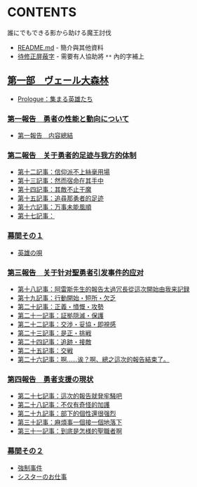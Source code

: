 # CONTENTS

誰にでもできる影から助ける魔王討伐


- [README.md](README.md) - 簡介與其他資料
- [待修正屏蔽字](%E5%BE%85%E4%BF%AE%E6%AD%A3%E5%B1%8F%E8%94%BD%E5%AD%97.md) - 需要有人協助將 `**` 內的字補上


## [第一部　ヴェール大森林](00000_%E7%AC%AC%E4%B8%80%E9%83%A8%E3%80%80%E3%83%B4%E3%82%A7%E3%83%BC%E3%83%AB%E5%A4%A7%E6%A3%AE%E6%9E%97)

- [Prologue：集まる英雄たち](00000_%E7%AC%AC%E4%B8%80%E9%83%A8%E3%80%80%E3%83%B4%E3%82%A7%E3%83%BC%E3%83%AB%E5%A4%A7%E6%A3%AE%E6%9E%97/00000_Prologue%EF%BC%9A%E9%9B%86%E3%81%BE%E3%82%8B%E8%8B%B1%E9%9B%84%E3%81%9F%E3%81%A1.txt)

### [第一報告　勇者の性能と動向について](00000_%E7%AC%AC%E4%B8%80%E9%83%A8%E3%80%80%E3%83%B4%E3%82%A7%E3%83%BC%E3%83%AB%E5%A4%A7%E6%A3%AE%E6%9E%97/00010_%E7%AC%AC%E4%B8%80%E5%A0%B1%E5%91%8A%E3%80%80%E5%8B%87%E8%80%85%E3%81%AE%E6%80%A7%E8%83%BD%E3%81%A8%E5%8B%95%E5%90%91%E3%81%AB%E3%81%A4%E3%81%84%E3%81%A6)

- [第一報告　内容總結](00000_%E7%AC%AC%E4%B8%80%E9%83%A8%E3%80%80%E3%83%B4%E3%82%A7%E3%83%BC%E3%83%AB%E5%A4%A7%E6%A3%AE%E6%9E%97/00010_%E7%AC%AC%E4%B8%80%E5%A0%B1%E5%91%8A%E3%80%80%E5%8B%87%E8%80%85%E3%81%AE%E6%80%A7%E8%83%BD%E3%81%A8%E5%8B%95%E5%90%91%E3%81%AB%E3%81%A4%E3%81%84%E3%81%A6/%E7%AC%AC%E4%B8%80%E5%A0%B1%E5%91%8A%E3%80%80%E5%86%85%E5%AE%B9%E7%B8%BD%E7%B5%90.txt)

### [第二報告　关于勇者的足迹与我方的体制](00000_%E7%AC%AC%E4%B8%80%E9%83%A8%E3%80%80%E3%83%B4%E3%82%A7%E3%83%BC%E3%83%AB%E5%A4%A7%E6%A3%AE%E6%9E%97/00020_%E7%AC%AC%E4%BA%8C%E5%A0%B1%E5%91%8A%E3%80%80%E5%85%B3%E4%BA%8E%E5%8B%87%E8%80%85%E7%9A%84%E8%B6%B3%E8%BF%B9%E4%B8%8E%E6%88%91%E6%96%B9%E7%9A%84%E4%BD%93%E5%88%B6)

- [第十二記事：信仰派不上絲毫用場](00000_%E7%AC%AC%E4%B8%80%E9%83%A8%E3%80%80%E3%83%B4%E3%82%A7%E3%83%BC%E3%83%AB%E5%A4%A7%E6%A3%AE%E6%9E%97/00020_%E7%AC%AC%E4%BA%8C%E5%A0%B1%E5%91%8A%E3%80%80%E5%85%B3%E4%BA%8E%E5%8B%87%E8%80%85%E7%9A%84%E8%B6%B3%E8%BF%B9%E4%B8%8E%E6%88%91%E6%96%B9%E7%9A%84%E4%BD%93%E5%88%B6/00130_%E7%AC%AC%E5%8D%81%E4%BA%8C%E8%A8%98%E4%BA%8B%EF%BC%9A%E4%BF%A1%E4%BB%B0%E6%B4%BE%E4%B8%8D%E4%B8%8A%E7%B5%B2%E6%AF%AB%E7%94%A8%E5%A0%B4.txt)
- [第十三記事：然而宿命在其手中](00000_%E7%AC%AC%E4%B8%80%E9%83%A8%E3%80%80%E3%83%B4%E3%82%A7%E3%83%BC%E3%83%AB%E5%A4%A7%E6%A3%AE%E6%9E%97/00020_%E7%AC%AC%E4%BA%8C%E5%A0%B1%E5%91%8A%E3%80%80%E5%85%B3%E4%BA%8E%E5%8B%87%E8%80%85%E7%9A%84%E8%B6%B3%E8%BF%B9%E4%B8%8E%E6%88%91%E6%96%B9%E7%9A%84%E4%BD%93%E5%88%B6/00140_%E7%AC%AC%E5%8D%81%E4%B8%89%E8%A8%98%E4%BA%8B%EF%BC%9A%E7%84%B6%E8%80%8C%E5%AE%BF%E5%91%BD%E5%9C%A8%E5%85%B6%E6%89%8B%E4%B8%AD.txt)
- [第十四記事：其敵不止于魔](00000_%E7%AC%AC%E4%B8%80%E9%83%A8%E3%80%80%E3%83%B4%E3%82%A7%E3%83%BC%E3%83%AB%E5%A4%A7%E6%A3%AE%E6%9E%97/00020_%E7%AC%AC%E4%BA%8C%E5%A0%B1%E5%91%8A%E3%80%80%E5%85%B3%E4%BA%8E%E5%8B%87%E8%80%85%E7%9A%84%E8%B6%B3%E8%BF%B9%E4%B8%8E%E6%88%91%E6%96%B9%E7%9A%84%E4%BD%93%E5%88%B6/00150_%E7%AC%AC%E5%8D%81%E5%9B%9B%E8%A8%98%E4%BA%8B%EF%BC%9A%E5%85%B6%E6%95%B5%E4%B8%8D%E6%AD%A2%E4%BA%8E%E9%AD%94.txt)
- [第十五記事：追尋那勇者的足迹](00000_%E7%AC%AC%E4%B8%80%E9%83%A8%E3%80%80%E3%83%B4%E3%82%A7%E3%83%BC%E3%83%AB%E5%A4%A7%E6%A3%AE%E6%9E%97/00020_%E7%AC%AC%E4%BA%8C%E5%A0%B1%E5%91%8A%E3%80%80%E5%85%B3%E4%BA%8E%E5%8B%87%E8%80%85%E7%9A%84%E8%B6%B3%E8%BF%B9%E4%B8%8E%E6%88%91%E6%96%B9%E7%9A%84%E4%BD%93%E5%88%B6/00160_%E7%AC%AC%E5%8D%81%E4%BA%94%E8%A8%98%E4%BA%8B%EF%BC%9A%E8%BF%BD%E5%B0%8B%E9%82%A3%E5%8B%87%E8%80%85%E7%9A%84%E8%B6%B3%E8%BF%B9.txt)
- [第十六記事：万事未能風順](00000_%E7%AC%AC%E4%B8%80%E9%83%A8%E3%80%80%E3%83%B4%E3%82%A7%E3%83%BC%E3%83%AB%E5%A4%A7%E6%A3%AE%E6%9E%97/00020_%E7%AC%AC%E4%BA%8C%E5%A0%B1%E5%91%8A%E3%80%80%E5%85%B3%E4%BA%8E%E5%8B%87%E8%80%85%E7%9A%84%E8%B6%B3%E8%BF%B9%E4%B8%8E%E6%88%91%E6%96%B9%E7%9A%84%E4%BD%93%E5%88%B6/00170_%E7%AC%AC%E5%8D%81%E5%85%AD%E8%A8%98%E4%BA%8B%EF%BC%9A%E4%B8%87%E4%BA%8B%E6%9C%AA%E8%83%BD%E9%A2%A8%E9%A0%86.txt)
- [第十七記事：](00000_%E7%AC%AC%E4%B8%80%E9%83%A8%E3%80%80%E3%83%B4%E3%82%A7%E3%83%BC%E3%83%AB%E5%A4%A7%E6%A3%AE%E6%9E%97/00020_%E7%AC%AC%E4%BA%8C%E5%A0%B1%E5%91%8A%E3%80%80%E5%85%B3%E4%BA%8E%E5%8B%87%E8%80%85%E7%9A%84%E8%B6%B3%E8%BF%B9%E4%B8%8E%E6%88%91%E6%96%B9%E7%9A%84%E4%BD%93%E5%88%B6/00180_%E7%AC%AC%E5%8D%81%E4%B8%83%E8%A8%98%E4%BA%8B%EF%BC%9A.txt)

### [幕間その１](00000_%E7%AC%AC%E4%B8%80%E9%83%A8%E3%80%80%E3%83%B4%E3%82%A7%E3%83%BC%E3%83%AB%E5%A4%A7%E6%A3%AE%E6%9E%97/00030_%E5%B9%95%E9%96%93%E3%81%9D%E3%81%AE%EF%BC%91)

- [英雄の唄](00000_%E7%AC%AC%E4%B8%80%E9%83%A8%E3%80%80%E3%83%B4%E3%82%A7%E3%83%BC%E3%83%AB%E5%A4%A7%E6%A3%AE%E6%9E%97/00030_%E5%B9%95%E9%96%93%E3%81%9D%E3%81%AE%EF%BC%91/00000_%E8%8B%B1%E9%9B%84%E3%81%AE%E5%94%84.txt)

### [第三報告　关于针对聖勇者引发事件的应对](00000_%E7%AC%AC%E4%B8%80%E9%83%A8%E3%80%80%E3%83%B4%E3%82%A7%E3%83%BC%E3%83%AB%E5%A4%A7%E6%A3%AE%E6%9E%97/00040_%E7%AC%AC%E4%B8%89%E5%A0%B1%E5%91%8A%E3%80%80%E5%85%B3%E4%BA%8E%E9%92%88%E5%AF%B9%E8%81%96%E5%8B%87%E8%80%85%E5%BC%95%E5%8F%91%E4%BA%8B%E4%BB%B6%E7%9A%84%E5%BA%94%E5%AF%B9)

- [第十八記事：阿雷斯先生的報告太過冗長從這次開始由我来記録](00000_%E7%AC%AC%E4%B8%80%E9%83%A8%E3%80%80%E3%83%B4%E3%82%A7%E3%83%BC%E3%83%AB%E5%A4%A7%E6%A3%AE%E6%9E%97/00040_%E7%AC%AC%E4%B8%89%E5%A0%B1%E5%91%8A%E3%80%80%E5%85%B3%E4%BA%8E%E9%92%88%E5%AF%B9%E8%81%96%E5%8B%87%E8%80%85%E5%BC%95%E5%8F%91%E4%BA%8B%E4%BB%B6%E7%9A%84%E5%BA%94%E5%AF%B9/00200_%E7%AC%AC%E5%8D%81%E5%85%AB%E8%A8%98%E4%BA%8B%EF%BC%9A%E9%98%BF%E9%9B%B7%E6%96%AF%E5%85%88%E7%94%9F%E7%9A%84%E5%A0%B1%E5%91%8A%E5%A4%AA%E9%81%8E%E5%86%97%E9%95%B7%E5%BE%9E%E9%80%99%E6%AC%A1%E9%96%8B%E5%A7%8B%E7%94%B1%E6%88%91%E6%9D%A5%E8%A8%98%E9%8C%B2.txt)
- [第十九記事：行動開始・短所・欠乏](00000_%E7%AC%AC%E4%B8%80%E9%83%A8%E3%80%80%E3%83%B4%E3%82%A7%E3%83%BC%E3%83%AB%E5%A4%A7%E6%A3%AE%E6%9E%97/00040_%E7%AC%AC%E4%B8%89%E5%A0%B1%E5%91%8A%E3%80%80%E5%85%B3%E4%BA%8E%E9%92%88%E5%AF%B9%E8%81%96%E5%8B%87%E8%80%85%E5%BC%95%E5%8F%91%E4%BA%8B%E4%BB%B6%E7%9A%84%E5%BA%94%E5%AF%B9/00210_%E7%AC%AC%E5%8D%81%E4%B9%9D%E8%A8%98%E4%BA%8B%EF%BC%9A%E8%A1%8C%E5%8B%95%E9%96%8B%E5%A7%8B%E3%83%BB%E7%9F%AD%E6%89%80%E3%83%BB%E6%AC%A0%E4%B9%8F.txt)
- [第二十記事：正義・憤慨・攻勢](00000_%E7%AC%AC%E4%B8%80%E9%83%A8%E3%80%80%E3%83%B4%E3%82%A7%E3%83%BC%E3%83%AB%E5%A4%A7%E6%A3%AE%E6%9E%97/00040_%E7%AC%AC%E4%B8%89%E5%A0%B1%E5%91%8A%E3%80%80%E5%85%B3%E4%BA%8E%E9%92%88%E5%AF%B9%E8%81%96%E5%8B%87%E8%80%85%E5%BC%95%E5%8F%91%E4%BA%8B%E4%BB%B6%E7%9A%84%E5%BA%94%E5%AF%B9/00220_%E7%AC%AC%E4%BA%8C%E5%8D%81%E8%A8%98%E4%BA%8B%EF%BC%9A%E6%AD%A3%E7%BE%A9%E3%83%BB%E6%86%A4%E6%85%A8%E3%83%BB%E6%94%BB%E5%8B%A2.txt)
- [第二十一記事：証拠隠滅・保護](00000_%E7%AC%AC%E4%B8%80%E9%83%A8%E3%80%80%E3%83%B4%E3%82%A7%E3%83%BC%E3%83%AB%E5%A4%A7%E6%A3%AE%E6%9E%97/00040_%E7%AC%AC%E4%B8%89%E5%A0%B1%E5%91%8A%E3%80%80%E5%85%B3%E4%BA%8E%E9%92%88%E5%AF%B9%E8%81%96%E5%8B%87%E8%80%85%E5%BC%95%E5%8F%91%E4%BA%8B%E4%BB%B6%E7%9A%84%E5%BA%94%E5%AF%B9/00230_%E7%AC%AC%E4%BA%8C%E5%8D%81%E4%B8%80%E8%A8%98%E4%BA%8B%EF%BC%9A%E8%A8%BC%E6%8B%A0%E9%9A%A0%E6%BB%85%E3%83%BB%E4%BF%9D%E8%AD%B7.txt)
- [第二十二記事：交渉・妥協・即視感](00000_%E7%AC%AC%E4%B8%80%E9%83%A8%E3%80%80%E3%83%B4%E3%82%A7%E3%83%BC%E3%83%AB%E5%A4%A7%E6%A3%AE%E6%9E%97/00040_%E7%AC%AC%E4%B8%89%E5%A0%B1%E5%91%8A%E3%80%80%E5%85%B3%E4%BA%8E%E9%92%88%E5%AF%B9%E8%81%96%E5%8B%87%E8%80%85%E5%BC%95%E5%8F%91%E4%BA%8B%E4%BB%B6%E7%9A%84%E5%BA%94%E5%AF%B9/00240_%E7%AC%AC%E4%BA%8C%E5%8D%81%E4%BA%8C%E8%A8%98%E4%BA%8B%EF%BC%9A%E4%BA%A4%E6%B8%89%E3%83%BB%E5%A6%A5%E5%8D%94%E3%83%BB%E5%8D%B3%E8%A6%96%E6%84%9F.txt)
- [第二十三記事：是正・挑戦](00000_%E7%AC%AC%E4%B8%80%E9%83%A8%E3%80%80%E3%83%B4%E3%82%A7%E3%83%BC%E3%83%AB%E5%A4%A7%E6%A3%AE%E6%9E%97/00040_%E7%AC%AC%E4%B8%89%E5%A0%B1%E5%91%8A%E3%80%80%E5%85%B3%E4%BA%8E%E9%92%88%E5%AF%B9%E8%81%96%E5%8B%87%E8%80%85%E5%BC%95%E5%8F%91%E4%BA%8B%E4%BB%B6%E7%9A%84%E5%BA%94%E5%AF%B9/00250_%E7%AC%AC%E4%BA%8C%E5%8D%81%E4%B8%89%E8%A8%98%E4%BA%8B%EF%BC%9A%E6%98%AF%E6%AD%A3%E3%83%BB%E6%8C%91%E6%88%A6.txt)
- [第二十四記事：追跡・接敵](00000_%E7%AC%AC%E4%B8%80%E9%83%A8%E3%80%80%E3%83%B4%E3%82%A7%E3%83%BC%E3%83%AB%E5%A4%A7%E6%A3%AE%E6%9E%97/00040_%E7%AC%AC%E4%B8%89%E5%A0%B1%E5%91%8A%E3%80%80%E5%85%B3%E4%BA%8E%E9%92%88%E5%AF%B9%E8%81%96%E5%8B%87%E8%80%85%E5%BC%95%E5%8F%91%E4%BA%8B%E4%BB%B6%E7%9A%84%E5%BA%94%E5%AF%B9/00260_%E7%AC%AC%E4%BA%8C%E5%8D%81%E5%9B%9B%E8%A8%98%E4%BA%8B%EF%BC%9A%E8%BF%BD%E8%B7%A1%E3%83%BB%E6%8E%A5%E6%95%B5.txt)
- [第二十五記事：交戦](00000_%E7%AC%AC%E4%B8%80%E9%83%A8%E3%80%80%E3%83%B4%E3%82%A7%E3%83%BC%E3%83%AB%E5%A4%A7%E6%A3%AE%E6%9E%97/00040_%E7%AC%AC%E4%B8%89%E5%A0%B1%E5%91%8A%E3%80%80%E5%85%B3%E4%BA%8E%E9%92%88%E5%AF%B9%E8%81%96%E5%8B%87%E8%80%85%E5%BC%95%E5%8F%91%E4%BA%8B%E4%BB%B6%E7%9A%84%E5%BA%94%E5%AF%B9/00270_%E7%AC%AC%E4%BA%8C%E5%8D%81%E4%BA%94%E8%A8%98%E4%BA%8B%EF%BC%9A%E4%BA%A4%E6%88%A6.txt)
- [第二十六記事：啊……诶？啊、總之這次的報告結束了。](00000_%E7%AC%AC%E4%B8%80%E9%83%A8%E3%80%80%E3%83%B4%E3%82%A7%E3%83%BC%E3%83%AB%E5%A4%A7%E6%A3%AE%E6%9E%97/00040_%E7%AC%AC%E4%B8%89%E5%A0%B1%E5%91%8A%E3%80%80%E5%85%B3%E4%BA%8E%E9%92%88%E5%AF%B9%E8%81%96%E5%8B%87%E8%80%85%E5%BC%95%E5%8F%91%E4%BA%8B%E4%BB%B6%E7%9A%84%E5%BA%94%E5%AF%B9/00280_%E7%AC%AC%E4%BA%8C%E5%8D%81%E5%85%AD%E8%A8%98%E4%BA%8B%EF%BC%9A%E5%95%8A%E2%80%A6%E2%80%A6%E8%AF%B6%EF%BC%9F%E5%95%8A%E3%80%81%E7%B8%BD%E4%B9%8B%E9%80%99%E6%AC%A1%E7%9A%84%E5%A0%B1%E5%91%8A%E7%B5%90%E6%9D%9F%E4%BA%86%E3%80%82.txt)

### [第四報告　勇者支援の現状](00000_%E7%AC%AC%E4%B8%80%E9%83%A8%E3%80%80%E3%83%B4%E3%82%A7%E3%83%BC%E3%83%AB%E5%A4%A7%E6%A3%AE%E6%9E%97/00050_%E7%AC%AC%E5%9B%9B%E5%A0%B1%E5%91%8A%E3%80%80%E5%8B%87%E8%80%85%E6%94%AF%E6%8F%B4%E3%81%AE%E7%8F%BE%E7%8A%B6)

- [第二十七記事：這次的報告就発牢騒吧](00000_%E7%AC%AC%E4%B8%80%E9%83%A8%E3%80%80%E3%83%B4%E3%82%A7%E3%83%BC%E3%83%AB%E5%A4%A7%E6%A3%AE%E6%9E%97/00050_%E7%AC%AC%E5%9B%9B%E5%A0%B1%E5%91%8A%E3%80%80%E5%8B%87%E8%80%85%E6%94%AF%E6%8F%B4%E3%81%AE%E7%8F%BE%E7%8A%B6/00290_%E7%AC%AC%E4%BA%8C%E5%8D%81%E4%B8%83%E8%A8%98%E4%BA%8B%EF%BC%9A%E9%80%99%E6%AC%A1%E7%9A%84%E5%A0%B1%E5%91%8A%E5%B0%B1%E7%99%BA%E7%89%A2%E9%A8%92%E5%90%A7.txt)
- [第二十八記事：不仅有奇怪的加護](00000_%E7%AC%AC%E4%B8%80%E9%83%A8%E3%80%80%E3%83%B4%E3%82%A7%E3%83%BC%E3%83%AB%E5%A4%A7%E6%A3%AE%E6%9E%97/00050_%E7%AC%AC%E5%9B%9B%E5%A0%B1%E5%91%8A%E3%80%80%E5%8B%87%E8%80%85%E6%94%AF%E6%8F%B4%E3%81%AE%E7%8F%BE%E7%8A%B6/00300_%E7%AC%AC%E4%BA%8C%E5%8D%81%E5%85%AB%E8%A8%98%E4%BA%8B%EF%BC%9A%E4%B8%8D%E4%BB%85%E6%9C%89%E5%A5%87%E6%80%AA%E7%9A%84%E5%8A%A0%E8%AD%B7.txt)
- [第二十九記事：部下的個性還很强烈](00000_%E7%AC%AC%E4%B8%80%E9%83%A8%E3%80%80%E3%83%B4%E3%82%A7%E3%83%BC%E3%83%AB%E5%A4%A7%E6%A3%AE%E6%9E%97/00050_%E7%AC%AC%E5%9B%9B%E5%A0%B1%E5%91%8A%E3%80%80%E5%8B%87%E8%80%85%E6%94%AF%E6%8F%B4%E3%81%AE%E7%8F%BE%E7%8A%B6/00310_%E7%AC%AC%E4%BA%8C%E5%8D%81%E4%B9%9D%E8%A8%98%E4%BA%8B%EF%BC%9A%E9%83%A8%E4%B8%8B%E7%9A%84%E5%80%8B%E6%80%A7%E9%82%84%E5%BE%88%E5%BC%BA%E7%83%88.txt)
- [第三十記事：麻煩事一個接一個地落下](00000_%E7%AC%AC%E4%B8%80%E9%83%A8%E3%80%80%E3%83%B4%E3%82%A7%E3%83%BC%E3%83%AB%E5%A4%A7%E6%A3%AE%E6%9E%97/00050_%E7%AC%AC%E5%9B%9B%E5%A0%B1%E5%91%8A%E3%80%80%E5%8B%87%E8%80%85%E6%94%AF%E6%8F%B4%E3%81%AE%E7%8F%BE%E7%8A%B6/00320_%E7%AC%AC%E4%B8%89%E5%8D%81%E8%A8%98%E4%BA%8B%EF%BC%9A%E9%BA%BB%E7%85%A9%E4%BA%8B%E4%B8%80%E5%80%8B%E6%8E%A5%E4%B8%80%E5%80%8B%E5%9C%B0%E8%90%BD%E4%B8%8B.txt)
- [第三十一記事：到底是怎様的聖職者啊](00000_%E7%AC%AC%E4%B8%80%E9%83%A8%E3%80%80%E3%83%B4%E3%82%A7%E3%83%BC%E3%83%AB%E5%A4%A7%E6%A3%AE%E6%9E%97/00050_%E7%AC%AC%E5%9B%9B%E5%A0%B1%E5%91%8A%E3%80%80%E5%8B%87%E8%80%85%E6%94%AF%E6%8F%B4%E3%81%AE%E7%8F%BE%E7%8A%B6/00330_%E7%AC%AC%E4%B8%89%E5%8D%81%E4%B8%80%E8%A8%98%E4%BA%8B%EF%BC%9A%E5%88%B0%E5%BA%95%E6%98%AF%E6%80%8E%E6%A7%98%E7%9A%84%E8%81%96%E8%81%B7%E8%80%85%E5%95%8A.txt)

### [幕間その２](00000_%E7%AC%AC%E4%B8%80%E9%83%A8%E3%80%80%E3%83%B4%E3%82%A7%E3%83%BC%E3%83%AB%E5%A4%A7%E6%A3%AE%E6%9E%97/00060_%E5%B9%95%E9%96%93%E3%81%9D%E3%81%AE%EF%BC%92)

- [強制事件](00000_%E7%AC%AC%E4%B8%80%E9%83%A8%E3%80%80%E3%83%B4%E3%82%A7%E3%83%BC%E3%83%AB%E5%A4%A7%E6%A3%AE%E6%9E%97/00060_%E5%B9%95%E9%96%93%E3%81%9D%E3%81%AE%EF%BC%92/00000_%E5%BC%B7%E5%88%B6%E4%BA%8B%E4%BB%B6.txt)
- [シスターのお仕事](00000_%E7%AC%AC%E4%B8%80%E9%83%A8%E3%80%80%E3%83%B4%E3%82%A7%E3%83%BC%E3%83%AB%E5%A4%A7%E6%A3%AE%E6%9E%97/00060_%E5%B9%95%E9%96%93%E3%81%9D%E3%81%AE%EF%BC%92/00010_%E3%82%B7%E3%82%B9%E3%82%BF%E3%83%BC%E3%81%AE%E3%81%8A%E4%BB%95%E4%BA%8B.txt)